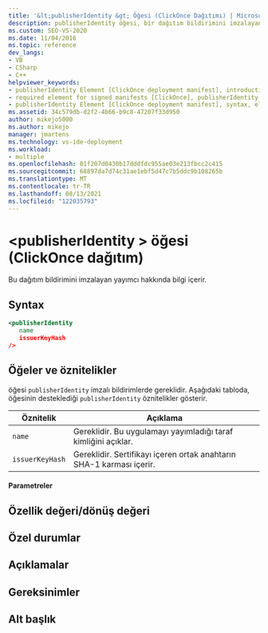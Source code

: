 ```yaml
---
title: '&lt;publisherIdentity &gt; Öğesi (ClickOnce Dağıtımı) | Microsoft Docs'
description: publisherIdentity öğesi, bir dağıtım bildirimini imzalayan yayımcı hakkında bilgiler içerir. öğesi imzalı bildirimlerde gereklidir.
ms.custom: SEO-VS-2020
ms.date: 11/04/2016
ms.topic: reference
dev_langs:
- VB
- CSharp
- C++
helpviewer_keywords:
- publisherIdentity Element [ClickOnce deployment manifest], introduction
- required element for signed manifests [ClickOnce], publisherIdentity Element
- publisherIdentity Element [ClickOnce deployment manifest], syntax, elements, and attributes
ms.assetid: 34c579db-d2f2-4b66-b9c8-47207f33d950
author: mikejo5000
ms.author: mikejo
manager: jmartens
ms.technology: vs-ide-deployment
ms.workload:
- multiple
ms.openlocfilehash: 01f207d0430b17dddfdc955ae03e213fbcc2c415
ms.sourcegitcommit: 68897da7d74c31ae1ebf5d47c7b5ddc9b108265b
ms.translationtype: MT
ms.contentlocale: tr-TR
ms.lasthandoff: 08/13/2021
ms.locfileid: "122035793"
---
```

# <a name="ltpublisheridentitygt-element-clickonce-deployment"></a>&lt;publisherIdentity &gt; öğesi (ClickOnce dağıtım)
Bu dağıtım bildirimini imzalayan yayımcı hakkında bilgi içerir.

## <a name="syntax"></a>Syntax

```xml
<publisherIdentity
   name
   issuerKeyHash
/>
```

## <a name="elements-and-attributes"></a>Öğeler ve öznitelikler
 öğesi `publisherIdentity` imzalı bildirimlerde gereklidir. Aşağıdaki tabloda, öğesinin desteklediği `publisherIdentity` öznitelikler gösterir.

|Öznitelik|Açıklama|
|---------------|-----------------|
|`name`|Gereklidir. Bu uygulamayı yayımladığı taraf kimliğini açıklar.|
|`issuerKeyHash`|Gereklidir. Sertifikayı içeren ortak anahtarın SHA-1 karması içerir.|

#### <a name="parameters"></a>Parametreler

## <a name="property-valuereturn-value"></a>Özellik değeri/dönüş değeri

## <a name="exceptions"></a>Özel durumlar

## <a name="remarks"></a>Açıklamalar

## <a name="requirements"></a>Gereksinimler

## <a name="subhead"></a>Alt başlık